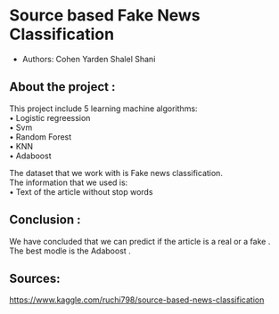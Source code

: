 # Source based Fake News Classification
* Authors:
 Cohen Yarden 
 Shalel Shani


## About the project :
This project include 5 learning machine algorithms:  
•	Logistic regreession  
•	Svm  
•	Random Forest  
•	KNN  
•	Adaboost  
  
The dataset that we work with is Fake news classification.   
The information that we used is:  
•	Text of the article without stop words 

## Conclusion :   
We have concluded that we can predict if the article is a real or a fake .  
The best modle is the Adaboost . 
  
## Sources: 
https://www.kaggle.com/ruchi798/source-based-news-classification

